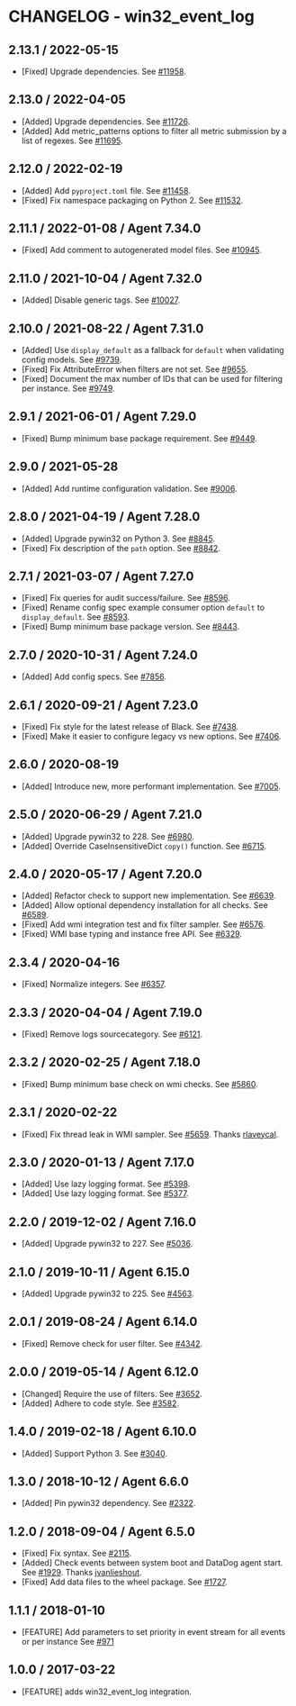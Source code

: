# CHANGELOG - win32_event_log

## 2.13.1 / 2022-05-15

* [Fixed] Upgrade dependencies. See [#11958](https://github.com/DataDog/integrations-core/pull/11958).

## 2.13.0 / 2022-04-05

* [Added] Upgrade dependencies. See [#11726](https://github.com/DataDog/integrations-core/pull/11726).
* [Added] Add metric_patterns options to filter all metric submission by a list of regexes. See [#11695](https://github.com/DataDog/integrations-core/pull/11695).

## 2.12.0 / 2022-02-19

* [Added] Add `pyproject.toml` file. See [#11458](https://github.com/DataDog/integrations-core/pull/11458).
* [Fixed] Fix namespace packaging on Python 2. See [#11532](https://github.com/DataDog/integrations-core/pull/11532).

## 2.11.1 / 2022-01-08 / Agent 7.34.0

* [Fixed] Add comment to autogenerated model files. See [#10945](https://github.com/DataDog/integrations-core/pull/10945).

## 2.11.0 / 2021-10-04 / Agent 7.32.0

* [Added] Disable generic tags. See [#10027](https://github.com/DataDog/integrations-core/pull/10027).

## 2.10.0 / 2021-08-22 / Agent 7.31.0

* [Added] Use `display_default` as a fallback for `default` when validating config models. See [#9739](https://github.com/DataDog/integrations-core/pull/9739).
* [Fixed] Fix AttributeError when filters are not set. See [#9655](https://github.com/DataDog/integrations-core/pull/9655).
* [Fixed] Document the max number of IDs that can be used for filtering per instance. See [#9749](https://github.com/DataDog/integrations-core/pull/9749).

## 2.9.1 / 2021-06-01 / Agent 7.29.0

* [Fixed] Bump minimum base package requirement. See [#9449](https://github.com/DataDog/integrations-core/pull/9449).

## 2.9.0 / 2021-05-28

* [Added] Add runtime configuration validation. See [#9006](https://github.com/DataDog/integrations-core/pull/9006).

## 2.8.0 / 2021-04-19 / Agent 7.28.0

* [Added] Upgrade pywin32 on Python 3. See [#8845](https://github.com/DataDog/integrations-core/pull/8845).
* [Fixed] Fix description of the `path` option. See [#8842](https://github.com/DataDog/integrations-core/pull/8842).

## 2.7.1 / 2021-03-07 / Agent 7.27.0

* [Fixed] Fix queries for audit success/failure. See [#8596](https://github.com/DataDog/integrations-core/pull/8596).
* [Fixed] Rename config spec example consumer option `default` to `display_default`. See [#8593](https://github.com/DataDog/integrations-core/pull/8593).
* [Fixed] Bump minimum base package version. See [#8443](https://github.com/DataDog/integrations-core/pull/8443).

## 2.7.0 / 2020-10-31 / Agent 7.24.0

* [Added] Add config specs. See [#7856](https://github.com/DataDog/integrations-core/pull/7856).

## 2.6.1 / 2020-09-21 / Agent 7.23.0

* [Fixed] Fix style for the latest release of Black. See [#7438](https://github.com/DataDog/integrations-core/pull/7438).
* [Fixed] Make it easier to configure legacy vs new options. See [#7406](https://github.com/DataDog/integrations-core/pull/7406).

## 2.6.0 / 2020-08-19

* [Added] Introduce new, more performant implementation. See [#7005](https://github.com/DataDog/integrations-core/pull/7005).

## 2.5.0 / 2020-06-29 / Agent 7.21.0

* [Added] Upgrade pywin32 to 228. See [#6980](https://github.com/DataDog/integrations-core/pull/6980).
* [Added] Override CaseInsensitiveDict `copy()` function. See [#6715](https://github.com/DataDog/integrations-core/pull/6715).

## 2.4.0 / 2020-05-17 / Agent 7.20.0

* [Added] Refactor check to support new implementation. See [#6639](https://github.com/DataDog/integrations-core/pull/6639).
* [Added] Allow optional dependency installation for all checks. See [#6589](https://github.com/DataDog/integrations-core/pull/6589).
* [Fixed] Add wmi integration test and fix filter sampler. See [#6576](https://github.com/DataDog/integrations-core/pull/6576).
* [Fixed] WMI base typing and instance free API. See [#6329](https://github.com/DataDog/integrations-core/pull/6329).

## 2.3.4 / 2020-04-16

* [Fixed] Normalize integers. See [#6357](https://github.com/DataDog/integrations-core/pull/6357).

## 2.3.3 / 2020-04-04 / Agent 7.19.0

* [Fixed] Remove logs sourcecategory. See [#6121](https://github.com/DataDog/integrations-core/pull/6121).

## 2.3.2 / 2020-02-25 / Agent 7.18.0

* [Fixed] Bump minimum base check on wmi checks. See [#5860](https://github.com/DataDog/integrations-core/pull/5860).

## 2.3.1 / 2020-02-22

* [Fixed] Fix thread leak in WMI sampler. See [#5659](https://github.com/DataDog/integrations-core/pull/5659). Thanks [rlaveycal](https://github.com/rlaveycal).

## 2.3.0 / 2020-01-13 / Agent 7.17.0

* [Added] Use lazy logging format. See [#5398](https://github.com/DataDog/integrations-core/pull/5398).
* [Added] Use lazy logging format. See [#5377](https://github.com/DataDog/integrations-core/pull/5377).

## 2.2.0 / 2019-12-02 / Agent 7.16.0

* [Added] Upgrade pywin32 to 227. See [#5036](https://github.com/DataDog/integrations-core/pull/5036).

## 2.1.0 / 2019-10-11 / Agent 6.15.0

* [Added] Upgrade pywin32 to 225. See [#4563](https://github.com/DataDog/integrations-core/pull/4563).

## 2.0.1 / 2019-08-24 / Agent 6.14.0

* [Fixed] Remove check for user filter. See [#4342](https://github.com/DataDog/integrations-core/pull/4342).

## 2.0.0 / 2019-05-14 / Agent 6.12.0

* [Changed] Require the use of filters. See [#3652](https://github.com/DataDog/integrations-core/pull/3652).
* [Added] Adhere to code style. See [#3582](https://github.com/DataDog/integrations-core/pull/3582).

## 1.4.0 / 2019-02-18 / Agent 6.10.0

* [Added] Support Python 3. See [#3040](https://github.com/DataDog/integrations-core/pull/3040).

## 1.3.0 / 2018-10-12 / Agent 6.6.0

* [Added] Pin pywin32 dependency. See [#2322][1].

## 1.2.0 / 2018-09-04 / Agent 6.5.0

* [Fixed] Fix syntax. See [#2115][2].
* [Added] Check events between system boot and DataDog agent start. See [#1929][3]. Thanks [jvanlieshout][4].
* [Fixed] Add data files to the wheel package. See [#1727][5].

## 1.1.1 / 2018-01-10

* [FEATURE] Add parameters to set priority in event stream for all events or per instance See [#971][6]

## 1.0.0 / 2017-03-22

* [FEATURE] adds win32_event_log integration.

<!--- The following link definition list is generated by PimpMyChangelog --->
[1]: https://github.com/DataDog/integrations-core/pull/2322
[2]: https://github.com/DataDog/integrations-core/pull/2115
[3]: https://github.com/DataDog/integrations-core/pull/1929
[4]: https://github.com/jvanlieshout
[5]: https://github.com/DataDog/integrations-core/pull/1727
[6]: https://github.com/DataDog/integrations-core/issues/971
